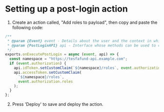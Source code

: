 # Setting up a post-login action

1. Create an action called, "Add roles to payload", then copy and paste the following code:

```js
/**
 * @param {Event} event - Details about the user and the context in which they are logging in.
 * @param {PostLoginAPI} api - Interface whose methods can be used to change the behavior of the login.
 */
exports.onExecutePostLogin = async (event, api) => {
  const namespace = "https://tesfafund-api.example.com";
  if (event.authorization) {
    api.idToken.setCustomClaim(`${namespace}/roles`, event.authorization.roles);
    api.accessToken.setCustomClaim(
      `${namespace}/roles`,
      event.authorization.roles
    );
  }
};
```

2. Press 'Deploy' to save and deploy the action.
